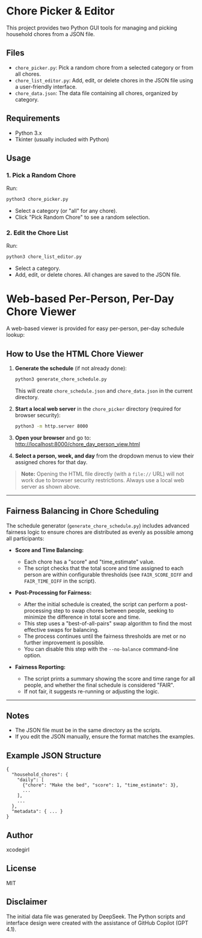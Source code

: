 # Chore Picker & Editor

This project provides two Python GUI tools for managing and picking household chores from a JSON file.

## Files

- `chore_picker.py`: Pick a random chore from a selected category or from all chores.
- `chore_list_editor.py`: Add, edit, or delete chores in the JSON file using a user-friendly interface.
- `chore_data.json`: The data file containing all chores, organized by category.

## Requirements
- Python 3.x
- Tkinter (usually included with Python)

## Usage

### 1. Pick a Random Chore
Run:
```bash
python3 chore_picker.py
```
- Select a category (or "all" for any chore).
- Click "Pick Random Chore" to see a random selection.

### 2. Edit the Chore List
Run:
```bash
python3 chore_list_editor.py
```
- Select a category.
- Add, edit, or delete chores. All changes are saved to the JSON file.

#
# Web-based Per-Person, Per-Day Chore Viewer

A web-based viewer is provided for easy per-person, per-day schedule lookup:

## How to Use the HTML Chore Viewer

1. **Generate the schedule** (if not already done):
   ```bash
   python3 generate_chore_schedule.py
   ```
   This will create `chore_schedule.json` and `chore_data.json` in the current directory.

2. **Start a local web server** in the `chore_picker` directory (required for browser security):
   ```bash
   python3 -m http.server 8000
   ```

3. **Open your browser** and go to:
   [http://localhost:8000/chore_day_person_view.html](http://localhost:8000/chore_day_person_view.html)

4. **Select a person, week, and day** from the dropdown menus to view their assigned chores for that day.

> **Note:** Opening the HTML file directly (with a `file://` URL) will not work due to browser security restrictions. Always use a local web server as shown above.

---

## Fairness Balancing in Chore Scheduling

The schedule generator (`generate_chore_schedule.py`) includes advanced fairness logic to ensure chores are distributed as evenly as possible among all participants:

- **Score and Time Balancing:**
  - Each chore has a "score" and "time_estimate" value.
  - The script checks that the total score and time assigned to each person are within configurable thresholds (see `FAIR_SCORE_DIFF` and `FAIR_TIME_DIFF` in the script).

- **Post-Processing for Fairness:**
  - After the initial schedule is created, the script can perform a post-processing step to swap chores between people, seeking to minimize the difference in total score and time.
  - This step uses a "best-of-all-pairs" swap algorithm to find the most effective swaps for balancing.
  - The process continues until the fairness thresholds are met or no further improvement is possible.
  - You can disable this step with the `--no-balance` command-line option.

- **Fairness Reporting:**
  - The script prints a summary showing the score and time range for all people, and whether the final schedule is considered "FAIR".
  - If not fair, it suggests re-running or adjusting the logic.

---

## Notes
- The JSON file must be in the same directory as the scripts.
- If you edit the JSON manually, ensure the format matches the examples.

## Example JSON Structure
```
{
  "household_chores": {
    "daily": [
      {"chore": "Make the bed", "score": 1, "time_estimate": 3},
      ...
    ],
    ...
  },
  "metadata": { ... }
}
```
## Author

xcodegirl

## License
MIT

## Disclaimer

The initial data file was generated by DeepSeek. The Python scripts and interface design were created with the assistance of GitHub Copilot (GPT 4.1).
